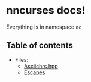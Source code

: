 # nncurses docs!
Everything is in namespace `nc` 

## Table of contents
- Files:
  - [Asciichrs.hpp](Docs/Asciichrs.md)  
  - [Escapes](Docs/Escapes.md)